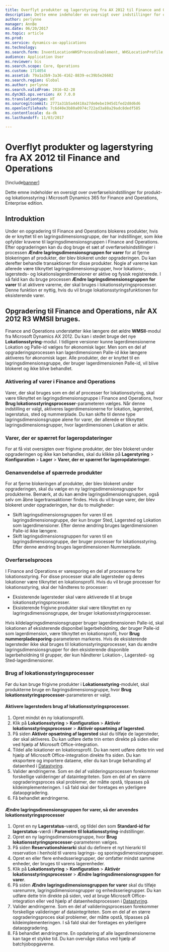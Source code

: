 ```yaml
---
title: Overflyt produkter og lagerstyring fra AX 2012 til Finance and Operations
description: Dette emne indeholder en oversigt over indstillinger for overflytning af produkt-og lagerstyring.
author: perlynne
manager: AnnBe
ms.date: 06/20/2017
ms.topic: article
ms.prod: 
ms.service: dynamics-ax-applications
ms.technology: 
ms.search.form: InventLocationWHSProcessEnablement, WHSLocationProfile, InventTableStorageDimensionGroupChange, InventUpdateBlockedItem, WHSParameters, WHSReservationHierarchy, WHSUOMSeqGroupTable
audience: Application User
ms.reviewer: bis
ms.search.scope: Core, Operations
ms.custom: 1714054
ms.assetid: 79a1a3b9-3a36-4162-8839-ec39b5e26602
ms.search.region: Global
ms.author: perlynne
ms.search.validFrom: 2016-02-28
ms.dyn365.ops.version: AX 7.0.0
ms.translationtype: HT
ms.sourcegitcommit: 2771a31b5a4d418a27de0ebe1945d1fed2d8d6d6
ms.openlocfilehash: 7c6d40e3b80a0974c722ad3a88a29adc8dedf585
ms.contentlocale: da-dk
ms.lasthandoff: 11/03/2017

---
```


# <a name="migrate-products-and-warehouse-management-from-ax-2012-to-finance-and-operations"></a>Overflyt produkter og lagerstyring fra AX 2012 til Finance and Operations

[!include[banner](../includes/banner.md)]

Dette emne indeholder en oversigt over overførselsindstillinger for produkt- og lokationsstyring i Microsoft Dynamics 365 for Finance and Operations, Enterprise edition.

<a name="introduction"></a>Introduktion
------------

Under en opgradering til Finance and Operations blokeres produkter, hvis de er knyttet til en lagringsdimensionsgruppe, der har indstillinger, som ikke opfylder kravene til lagringsdimensionsgruppen i Finance and Operations. Efter opgraderingen kan du dog bruge et sæt af overførselsindstillinger i processen **Ændre lagringsdimensionsgruppen for varer** for at fjerne blokeringen af produkter, der blev blokeret under opgraderingen. Du kan derefter behandle transaktioner for disse produkter. Nogle af varerne kan allerede være tilknyttet lagringsdimensionsgrupper, hvor lokations-, lagersteds- og lokationslagerdimensioner er aktive og fysisk registrerede. I så fald kan du bruge processen **Ændre lagringsdimensionsgruppen for varer** til at aktivere varerne, der skal bruges i lokationsstyringsprocesser. Denne funktion er nyttig, hvis du vil bruge lokationsstyringsfunktionen for eksisterende varer.

## <a name="upgrading-to-finance-and-operations-when-ax-2012-r3-wmsii-is-used"></a>Opgradering til Finance and Operations, når AX 2012 R3 WMSII bruges.
Finance and Operations understøtter ikke længere det ældre **WMSII**-modul fra Microsoft Dynamics AX 2012. Du kan i stedet bruge det nye **Lokationsstyring**-modul. I tidligere versioner kunne lagerdimensionerne Lokation og Palle-id vælges for økonomisk lager. Men som en del af opgraderingsprocessen kan lagerdimensionen Palle-id ikke længere aktiveres for økonomisk lager. Alle produkter, der er knyttet til en lagringsdimensionsgruppe, der bruger lagerdimensionen Palle-id, vil blive blokeret og ikke blive behandlet.

### <a name="enabling-items-in-finance-and-operations"></a>Aktivering af varer i Finance and Operations

Varer, der skal bruges som en del af processer for lokationsstyring, skal være tilknyttet en lagringsdimensionsgruppe i Finance and Operations, hvor **Brug lokationsstyringsprocesser**-parameteren vælges. Når denne indstilling er valgt, aktiveres lagerdimensionerne for lokation, lagersted, lagerstatus, sted og nummerplade. Du kan skifte til denne type lagringsdimensionsgruppe alene for varer, der allerede er tilknyttet lagringsdimensionsgrupper, hvor lagerdimensionen Lokation er aktiv.

### <a name="items-that-are-blocked-for-inventory-updates"></a>Varer, der er spærret for lageropdateringer

For at få vist oversigten over frigivne produkter, der blev blokeret under opgraderingen og ikke kan behandles, skal du klikke på **Lagerstyring** &gt; **Konfiguration** &gt; **Lager** &gt; **Varer, der er spærret for lageropdateringer**.

### <a name="reapplying-blocked-products"></a>Genanvendelse af spærrede produkter

For at fjerne blokeringen af produkter, der blev blokeret under opgraderingen, skal du vælge en ny lagringsdimensionsgruppe for produkterne. Bemærk, at du kan ændre lagringsdimensionsgruppen, også selv om åbne lagertransaktioner findes. Hvis du vil bruge varer, der blev blokeret under opgraderingen, har du to muligheder:

-   Skift lagringsdimensionsgruppen for varen til en lagringsdimensionsgruppe, der kun bruger Sted, Lagersted og Lokation som lagerdimensioner. Efter denne ændring bruges lagerdimensionen Palle-id ikke længere.
-   Skift lagringsdimensionsgruppen for varen til en lagringsdimensionsgruppe, der bruger processer for lokationsstyring. Efter denne ændring bruges lagerdimensionen Nummerplade.

### <a name="migration-processes"></a>Overførselsproces

I Finance and Operations er varesporing en del af processerne for lokationsstyring. For disse processer skal alle lagersteder og deres lokationer være tilknyttet en lokationsprofil. Hvis du vil bruge processer for lokationsstyring, skal der håndteres to processer:

-   Eksisterende lagersteder skal være aktiverede til at bruge lokationsstyringsprocesser.
-   Eksisterende frigivne produkter skal være tilknyttet en ny lagringsdimensionsgruppe, der bruger lokationsstyringsprocesser.

Hvis kildelagringsdimensionsgrupper bruger lagerdimensionen Palle-id, skal lokationen af eksisterende disponibel lagerbeholdning, der bruger Palle-id som lagerdimension, være tilknyttet en lokationsprofil, hvor **Brug nummerpladesporing**-parameteren markeres. Hvis de eksisterende lagersteder ikke skal bruges til lokationsstyringsprocesser, kan du ændre lagringsdimensionsgrupper for den eksisterende disponible lagerbeholdning til grupper, der kun håndterer Lokation-, Lagersted- og Sted-lagerdimensioner.

### <a name="using-the-warehouse-management-processes"></a>Brug af lokationsstyringsprocesser

Før du kan bruge frigivne produkter i **Lokationsstyring**-modulet, skal produkterne bruge en llagringsdimensionsgruppe, hvor **Brug lokationsstyringsprocesser**-parameteren er valgt.

#### <a name="enable-warehouses-to-use-warehouse-management-processes"></a>Aktivere lagersteders brug af lokationsstyringsprocesser.

1.  Opret mindst én ny lokationsprofil.
2.  Klik på **Lokationsstyring** &gt; **Konfiguration** &gt; **Aktivér lokationsstyringsprocesser** &gt; **Aktivér opsætning af lagersted**.
3.  På siden **Aktivér opsætning af lagersted** skal du tilføje de lagersteder, der skal aktiveres. Du kan udføre dette trin enten direkte på siden eller ved hjælp af Microsoft Office-integration.
4.  Tildel alle lokationer en lokationsprofil. Du kan nemt udføre dette trin ved hjælp af Microsoft Office-integration direkte fra siden. Du kan eksportere og importere dataene, eller du kan bruge behandling af dataenhed i [Datastyring](../../dev-itpro/data-entities/data-entities.md).
5.  Valider ændringerne. Som en del af valideringsprocessen forekommer forskellige valideringer af dataintegriteten. Som en del af en større opgraderingsproces skal problemer, der måtte opstå, tilpasses på kildeimplementeringen. I så fald skal der foretages en yderligere dataopgradering.
6.  Få behandlet ændringerne.

#### <a name="change-the-storage-dimension-group-for-items-so-that-it-uses-warehouse-management-processes"></a>Ændre lagringsdimensionsgruppen for varer, så der anvendes lokationsstyringsprocesser

1.  Opret en ny **Lagerstatus**-værdi, og tildel den som **Standard-id for lagerstatus**-værdi i **Parametre til lokationsstyring**-indstillinger.
2.  Opret en ny lagringsdimensionsgruppe, hvor **Brug lokationsstyringsprocesser**-parameteren vælges.
3.  På siden **Reservationshierarki** skal du definere et nyt hierarki til reservation i henhold til varens lagrings- og sporingsdimensionsgrupper.
4.  Opret en eller flere enhedsseriegrupper, der omfatter mindst samme enheder, der bruges til varens lagerenheder.
5.  Klik på **Lokationsstyring** &gt; **Konfiguration** &gt; **Aktivér lokationsstyringsprocesser** &gt; **Ændre lagringsdimensionsgruppen for varer**.
6.  På siden **Ændre lagringsdimensionsgruppen for varer** skal du tilføje varenumre, lagringsdimensionsgrupper og enhedsseriegrupper. Du kan udføre dette trin direkte på siden, ved at bruge Microsoft Office-integration eller ved hjælp af dataenhedsprocessen i [Datastyring](../../dev-itpro/data-entities/data-entities.md).
7.  Valider ændringerne. Som en del af valideringsprocessen forekommer forskellige valideringer af dataintegriteten. Som en del af en større opgraderingsproces skal problemer, der måtte opstå, tilpasses på kildeimplementeringen. I så fald skal der foretages en yderligere dataopgradering.
8.  Få behandlet ændringerne. En opdatering af alle lagerdimensionerne kan tage et stykke tid. Du kan overvåge status ved hjælp af batchjobopgaverne.



